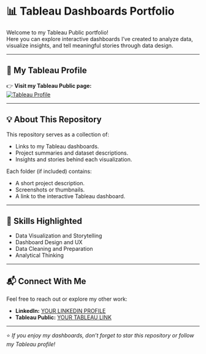 # 📊 Tableau Dashboards Portfolio

Welcome to my Tableau Public portfolio!  
Here you can explore interactive dashboards I’ve created to analyze data, visualize insights, and tell meaningful stories through data design.

---

## 🔗 My Tableau Profile

👉 **Visit my Tableau Public page:**  
[![Tableau Profile](https://img.shields.io/badge/View%20on-Tableau%20Public-blue?style=for-the-badge&logo=tableau)](https://public.tableau.com/app/profile/YOUR_USERNAME)

---

## 💡 About This Repository

This repository serves as a collection of:
- Links to my Tableau dashboards.
- Project summaries and dataset descriptions.
- Insights and stories behind each visualization.

Each folder (if included) contains:
- A short project description.
- Screenshots or thumbnails.
- A link to the interactive Tableau dashboard.

---

## 🧠 Skills Highlighted
- Data Visualization and Storytelling  
- Dashboard Design and UX  
- Data Cleaning and Preparation  
- Analytical Thinking  

---

## 📬 Connect With Me
Feel free to reach out or explore my other work:
- **LinkedIn:** [YOUR LINKEDIN PROFILE](https://linkedin.com/in/ernestogutierrezflores/)
- **Tableau Public:** [YOUR TABLEAU LINK](https://public.tableau.com/app/profile/ernesto.rafael.guti.rrez.flores/vizzes)

---

⭐️ *If you enjoy my dashboards, don’t forget to star this repository or follow my Tableau profile!*
